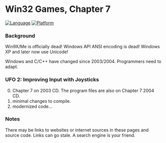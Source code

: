 # Win32 Games, Chapter 7
[![Language](https://img.shields.io/badge/Language%20-C++-blue.svg)](https://github.com/GeorgePimpleton/Win32-games/)
[![Platform](https://img.shields.io/badge/Platform%20-Win32-blue.svg)](https://github.com/GeorgePimpleton/Win32-games/)

### Background
Win9X/Me is officially dead!  Windows API ANSI encoding is dead!  Windows XP and later now use Unicode!

Windows and C/C++ have changed since 2003/2004.  Programmers need to adapt.

### UFO 2: Improving Input with Joysticks
0. Chapter 7 on 2003 CD.  The program files are also on Chapter 7 2004 CD.
1. minimal changes to compile.
2. modernized code...

### Notes
There may be links to websites or internet sources in these pages and source code. Links can go stale. A search engine is your friend.
